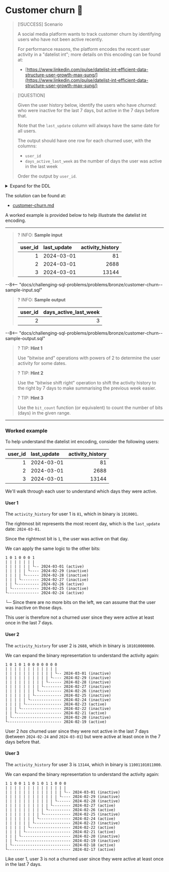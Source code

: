 # Customer churn 🔄

> [!SUCCESS] Scenario
>
> A social media platform wants to track customer churn by identifying users who have not been active recently.
>
> For performance reasons, the platform encodes the recent user activity in a "datelist int"; more details on this encoding can be found at:
>
> - [https://www.linkedin.com/pulse/datelist-int-efficient-data-structure-user-growth-max-sung/](https://www.linkedin.com/pulse/datelist-int-efficient-data-structure-user-growth-max-sung/)

> [!QUESTION]
>
> Given the user history below, identify the users who have _churned_: who were inactive for the last 7 days, but active in the 7 days before that.
>
> Note that the `last_update` column will always have the same date for all users.
>
> The output should have one row for each churned user, with the columns:
>
> - `user_id`
> - `days_active_last_week` as the number of days the user was active in the last week
>
> Order the output by `user_id`.

<details>
<summary>Expand for the DDL</summary>
--8<-- "docs/challenging-sql-problems/problems/bronze/customer-churn.sql"
</details>

The solution can be found at:

- [customer-churn.md](../../solutions/bronze/customer-churn.md)

A worked example is provided below to help illustrate the datelist int encoding.

---

<!-- prettier-ignore -->
>? INFO: **Sample input**
>
> | user_id | last_update | activity_history |
> |--------:|:------------|-----------------:|
> |       1 | 2024-03-01  |               81 |
> |       2 | 2024-03-01  |             2688 |
> |       3 | 2024-03-01  |            13144 |
>
--8<-- "docs/challenging-sql-problems/problems/bronze/customer-churn--sample-input.sql"

<!-- prettier-ignore -->
>? INFO: **Sample output**
>
> | user_id | days_active_last_week |
> |--------:|----------------------:|
> |       2 |                     3 |
>
--8<-- "docs/challenging-sql-problems/problems/bronze/customer-churn--sample-output.sql"

<!-- prettier-ignore -->
>? TIP: **Hint 1**
>
> Use "bitwise and" operations with powers of 2 to determine the user activity for some dates.

<!-- prettier-ignore -->
>? TIP: **Hint 2**
>
> Use the "bitwise shift right" operation to shift the activity history to the right by 7 days to make summarising the previous week easier.

<!-- prettier-ignore -->
>? TIP: **Hint 3**
>
> Use the `bit_count` function (or equivalent) to count the number of bits (days) in the given range.

---

### Worked example

To help understand the datelist int encoding, consider the following users:

| user_id | last_update | activity_history |
| ------: | :---------- | ---------------: |
|       1 | 2024-03-01  |               81 |
|       2 | 2024-03-01  |             2688 |
|       3 | 2024-03-01  |            13144 |

We'll walk through each user to understand which days they were active.

#### User 1

The `activity_history` for user 1 is `81`, which in binary is `1010001`.

The rightmost bit represents the most recent day, which is the `last_update` date: `2024-03-01`.

Since the rightmost bit is `1`, the user was active on that day.

We can apply the same logic to the other bits:

```
1 0 1 0 0 0 1
| | | | | | |
| | | | | | └-- 2024-03-01 (active)
| | | | | └---- 2024-02-29 (inactive)
| | | | └------ 2024-02-28 (inactive)
| | | └-------- 2024-02-27 (inactive)
| | └---------- 2024-02-26 (active)
| └------------ 2024-02-25 (inactive)
└-------------- 2024-02-24 (active)
```

└─
Since there are no more bits on the left, we can assume that the user was inactive on those days.

This user is therefore not a churned user since they were active at least once in the last 7 days.

#### User 2

The `activity_history` for user 2 is `2688`, which in binary is `101010000000`.

We can expand the binary representation to understand the activity again:

```
1 0 1 0 1 0 0 0 0 0 0 0
| | | | | | | | | | | |
| | | | | | | | | | | └-- 2024-03-01 (inactive)
| | | | | | | | | | └---- 2024-02-29 (inactive)
| | | | | | | | | └------ 2024-02-28 (inactive)
| | | | | | | | └-------- 2024-02-27 (inactive)
| | | | | | | └---------- 2024-02-26 (inactive)
| | | | | | └------------ 2024-02-25 (inactive)
| | | | | └-------------- 2024-02-24 (inactive)
| | | | └---------------- 2024-02-23 (active)
| | | └------------------ 2024-02-22 (inactive)
| | └-------------------- 2024-02-21 (active)
| └---------------------- 2024-02-20 (inactive)
└------------------------ 2024-02-19 (active)
```

User 2 _has_ churned user since they were not active in the last 7 days (between `2024-02-24` and `2024-03-01`) but were active at least once in the 7 days before that.

#### User 3

The `activity_history` for user 3 is `13144`, which in binary is `11001101011000`.

We can expand the binary representation to understand the activity again:

```
1 1 0 0 1 1 0 1 0 1 1 0 0 0
| | | | | | | | | | | | | |
| | | | | | | | | | | | | └-- 2024-03-01 (inactive)
| | | | | | | | | | | | └---- 2024-02-29 (inactive)
| | | | | | | | | | | └------ 2024-02-28 (inactive)
| | | | | | | | | | └-------- 2024-02-27 (active)
| | | | | | | | | └---------- 2024-02-26 (active)
| | | | | | | | └------------ 2024-02-25 (inactive)
| | | | | | | └-------------- 2024-02-24 (active)
| | | | | | └---------------- 2024-02-23 (inactive)
| | | | | └------------------ 2024-02-22 (active)
| | | | └-------------------- 2024-02-21 (active)
| | | └---------------------- 2024-02-20 (inactive)
| | └------------------------ 2024-02-19 (inactive)
| └-------------------------- 2024-02-18 (active)
└---------------------------- 2024-02-17 (active)
```

Like user 1, user 3 is not a churned user since they were active at least once in the last 7 days.
